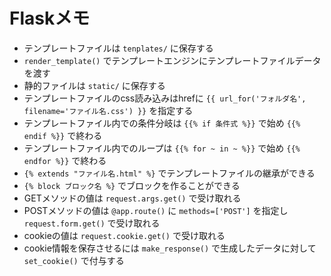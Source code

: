 # Flaskメモ

- テンプレートファイルは `tenplates/` に保存する
- `render_template()` でテンプレートエンジンにテンプレートファイルデータを渡す
- 静的ファイルは `static/` に保存する
- テンプレートファイルのcss読み込みはhrefに `{{ url_for('フォルダ名', filename='ファイル名.css') }}` を指定する
- テンプレートファイル内での条件分岐は `{{% if 条件式 %}}` で始め `{{% endif %}}` で終わる
- テンプレートファイル内でのループは `{{% for ~ in ~ %}}` で始め `{{% endfor %}}` で終わる
- `{% extends "ファイル名.html" %}` でテンプレートファイルの継承ができる
- `{% block ブロック名 %}` でブロックを作ることができる
- GETメソッドの値は `request.args.get()` で受け取れる
- POSTメソッドの値は `@app.route()` に `methods=['POST']` を指定し `request.form.get()` で受け取れる
- cookieの値は `request.cookie.get()` で受け取れる
- cookie情報を保存させるには `make_response()` で生成したデータに対して `set_cookie()` で付与する
